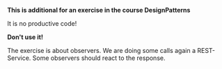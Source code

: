 **This is additional for an exercise in the course DesignPatterns**

It is no productive code!

**Don't use it!**

The exercise is about observers. We are doing some calls again a REST-Service.
Some observers should react to the response.